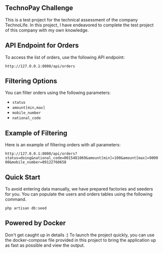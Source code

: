## TechnoPay Challenge

This is a test project for the technical assessment of the company TechnoLife. In this project, I have endeavored to complete the test project of this company with my own knowledge.

## API Endpoint for Orders
To access the list of orders, use the following API endpoint:

`http://127.0.0.1:8000/api/orders`



## Filtering Options
You can filter orders using the following parameters:
- `status`
- `amount[min,max]`
- `mobile_number`
- `national_code`

## Example of Filtering
Here is an example of filtering orders with all parameters:

`http://127.0.0.1:8000/api/orders?status=doing&national_code=0015481069&amount[min]=100&amount[max]=900000&mobile_number=09122760658`

## Quick Start
To avoid entering data manually, we have prepared factories and seeders for you. You can populate the users and orders tables using the following command.

`php artisan db:seed`

## Powered by Docker
Don't get caught up in details :) To launch the project quickly, you can use the docker-compose file provided in this project to bring the application up as fast as possible and view the output.
